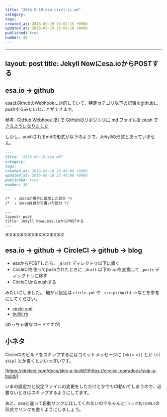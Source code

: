 ```yaml
---
title: "2016-9-19-esa-circl-ci.md"
category: 
tags: 
created_at: 2016-09-19 13:02:15 +0900
updated_at: 2016-09-19 13:08:18 +0900
published: true
number: 45
---
```


---
layout: post
title: Jekyll Nowにesa.ioからPOSTする
---

## esa.io → github

esaはGithubのWebhookに対応していて、特定カテゴリ以下の記事をgithubにpushするみたいなことができます。

[参考- GitHub Webhook (β) で GitHubのリポジトリに md ファイルを push できるようになりました](https://docs.esa.io/posts/176)


しかし、pushされるmdの形式が以下のようで、Jekyllの形式とあっていません。

```markdown:35.html.md
---
title: "2016-09-19-esa.md"
category:
tags:
created_at: 2016-09-18 23:40:08 +0900
updated_at: 2016-09-18 23:40:08 +0900
published: true
number: 36
--- 

/*  ↑ はesaが勝手に追加した部分 */
/*  ↓ はesaは自分で書いた部分 */

---
layout: post
title: Jekyll Nowにesa.ioからPOSTする
---

本文本文本文本文本文本文本文本文
```

## esa.io → github → CircleCI → github → blog

+ esaからPOSTしたら、`_draft` ディレクトリ以下に置く
+ CircleCIを使ってpushされたときに `_draft` 以下の`.md`を変換して `_posts` ディレクトリに移す
+ CircleCIからpushする 

みたいにしました。
細かい設定は `circle.yml` や `_script/build.rb`などを参考にしてください。

+ [circle.yml](https://github.com/ukitaka/ukitaka.github.io/blob/master/circle.yml)
+ [build.rb](https://github.com/ukitaka/ukitaka.github.io/blob/master/_scripts/build.rb)

(めっちゃ雑なコードですが)

## 小ネタ

CircleCIのビルドをスキップするにはコミットメッセージに `[skip ci]` とか `[ci skip]` とか書くといいっぽいです。

[https://circleci.com/docs/skip-a-build/](https://circleci.com/docs/skip-a-build/)

いまの設定だと設定ファイルの変更をしただけとかでもCI動いてしまうので、必要ないときはスキップするようにしてます。


あと、esaと違って自動リンクにはしてくれないのでちゃんと`[リンク名](URL)`の形式でリンクを書くようにしましょう。
